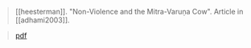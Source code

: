 > [[heesterman]]. "Non-Violence and the Mitra-Varuṇa Cow". Article in [[adhami2003]].

> [pdf](a/heesterman2003.pdf)
